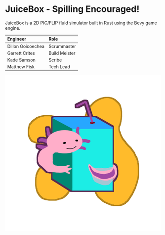 # JuiceBox - Spilling Encouraged!
JuiceBox is a 2D PIC/FLIP fluid simulator built in Rust using the Bevy game engine.

| Engineer			| Role			|
| :-----------		| :-----------	|
| Dillon Goicoechea	| Scrummaster	|
| Garrett Crites	| Build Meister	|
| Kade Samson		| Scribe		|
| Matthew Fisk		| Tech Lead		|

![JuiceBox Logo](./assets/juicebox_logo_1000.png "JuiceBox Logo")